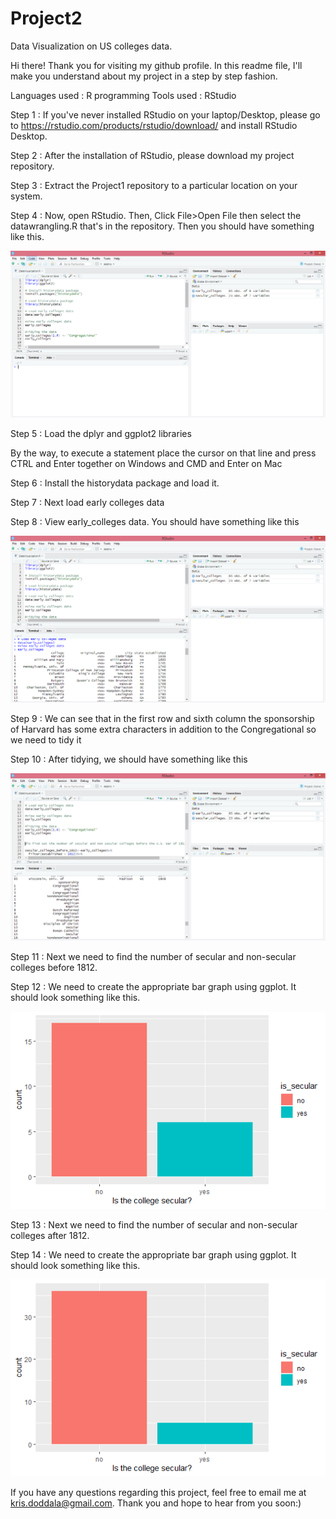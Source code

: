 # Project2
Data Visualization on US colleges data.


Hi there! Thank you for visiting my github profile. In this readme file, I'll make you understand about my project in a step by step fashion.

Languages used : R programming
Tools used     : RStudio

Step 1 : If you've never installed RStudio on your laptop/Desktop, please go to https://rstudio.com/products/rstudio/download/ and install RStudio Desktop.

Step 2 : After the installation of RStudio, please download my project repository.

Step 3 : Extract the Project1 repository to a particular location on your system.

Step 4 : Now, open RStudio. Then, Click File>Open File then select the datawrangling.R that's in the repository. Then you should have something like this.

![](https://github.com/Krisdoddala/Project2/blob/master/images/shot1.PNG)

Step 5 : Load the dplyr and ggplot2 libraries

By the way, to execute a statement place the cursor on that line and press CTRL and Enter together on Windows
and CMD and Enter on Mac 

Step 6 : Install the historydata package and load it.

Step 7 : Next load early colleges data

Step 8 : View early_colleges data. You should have something like this

![](https://github.com/Krisdoddala/Project2/blob/master/images/shot2.PNG)

Step 9 : We can see that in the first row and sixth column the sponsorship of Harvard has some extra characters in addition to the Congregational so we need to tidy it

Step 10 : After tidying, we should have something like this

![](https://github.com/Krisdoddala/Project2/blob/master/images/shot3.PNG)

Step 11 : Next we need to find the number of secular and non-secular colleges before 1812.

Step 12 : We need to create the appropriate bar graph using ggplot. It should look something like this.

![](https://github.com/Krisdoddala/Project2/blob/master/images/shot4.png)

Step 13 : Next we need to find the number of secular and non-secular colleges after 1812.

Step 14 : We need to create the appropriate bar graph using ggplot. It should look something like this.

![](https://github.com/Krisdoddala/Project2/blob/master/images/shot5.png)

If you have any questions regarding this project, feel free to email me at kris.doddala@gmail.com. Thank you and hope to hear from you soon:)